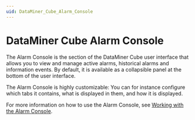```yaml
---
uid: DataMiner_Cube_Alarm_Console
---
```


# DataMiner Cube Alarm Console

The Alarm Console is the section of the DataMiner Cube user interface that allows you to view and manage active alarms, historical alarms and information events. By default, it is available as a collapsible panel at the bottom of the user interface.

The Alarm Console is highly customizable: You can for instance configure which tabs it contains, what is displayed in them, and how it is displayed.

For more information on how to use the Alarm Console, see [Working with the Alarm Console](xref:Working_with_the_Alarm_Console).

<!-- TODO: Add screenshot of Alarm Console -->
